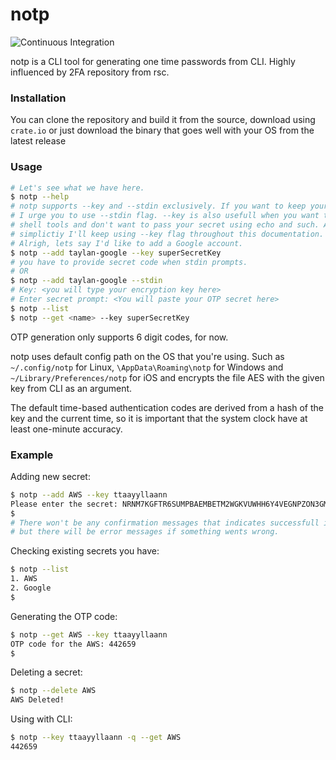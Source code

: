 # notp
![Continuous Integration](https://github.com/kondanta/notp/workflows/Continuous%20Integration/badge.svg?branch=master&event=push)

notp is a CLI tool for generating one time passwords from CLI. Highly influenced by 2FA repository from rsc.

### Installation
You can clone the repository and build it from the source, download using `crate.io` or just download the binary that goes well with your OS
from the latest release

### Usage
```bash
# Let's see what we have here.
$ notp --help
# notp supports --key and --stdin exclusively. If you want to keep your secret secret,
# I urge you to use --stdin flag. --key is also usefull when you want to combine notp with
# shell tools and don't want to pass your secret using echo and such. Also, for the sake of 
# simplictiy I'll keep using --key flag throughout this documentation.
# Alrigh, lets say I'd like to add a Google account.
$ notp --add taylan-google --key superSecretKey
# you have to provide secret code when stdin prompts.
# OR
$ notp --add taylan-google --stdin
# Key: <you will type your encryption key here>
# Enter secret prompt: <You will paste your OTP secret here>
$ notp --list
$ notp --get <name> --key superSecretKey 
```
OTP generation only supports 6 digit codes, for now.

notp uses default config path on the OS that you're using. Such as `~/.config/notp` for Linux, `\AppData\Roaming\notp` for
Windows and `~/Library/Preferences/notp` for iOS and encrypts the file AES with the given key from CLI as an argument.

The default time-based authentication codes are derived from a hash of the key and the current time, 
so it is important that the system clock have at least one-minute accuracy.

### Example

Adding new secret:
```bash
$ notp --add AWS --key ttaayyllaann 
Please enter the secret: NRNM7KGFTR6SUMPBAEMBETM2WGKVUWHH6Y4VEGNPZON3GMVXBHF...
$
# There won't be any confirmation messages that indicates successfull insertion
# but there will be error messages if something wents wrong.
```

Checking existing secrets you have:
```bash
$ notp --list
1. AWS
2. Google
$
```

Generating the OTP code:
```bash
$ notp --get AWS --key ttaayyllaann
OTP code for the AWS: 442659
$ 
```

Deleting a secret:
```bash
$ notp --delete AWS
AWS Deleted!
```

Using with CLI:
```bash
$ notp --key ttaayyllaann -q --get AWS
442659
```
